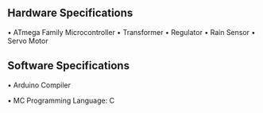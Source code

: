 ## Hardware Specifications
 •	ATmega Family Microcontroller 
 •	Transformer
 •	Regulator
 •	Rain Sensor
 •	Servo Motor
 

## Software Specifications

•	Arduino Compiler
 
•	MC Programming Language: C
